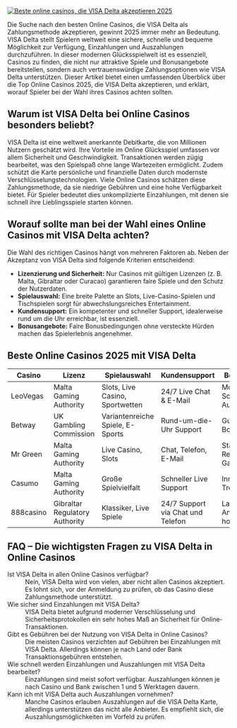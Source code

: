 [![Beste online casinos, die VISA Delta akzeptieren 2025](https://123-caf.pages.dev/gitsignup.png)](https://vrmoo.ru/Bt82HjjY)

<p>Die Suche nach den besten Online Casinos, die VISA Delta als Zahlungsmethode akzeptieren, gewinnt 2025 immer mehr an Bedeutung. VISA Delta stellt Spielern weltweit eine sichere, schnelle und bequeme Möglichkeit zur Verfügung, Einzahlungen und Auszahlungen durchzuführen. In dieser modernen Glücksspielwelt ist es essenziell, Casinos zu finden, die nicht nur attraktive Spiele und Bonusangebote bereitstellen, sondern auch vertrauenswürdige Zahlungsoptionen wie VISA Delta unterstützen. Dieser Artikel bietet einen umfassenden Überblick über die Top Online Casinos 2025, die VISA Delta akzeptieren, und erklärt, worauf Spieler bei der Wahl ihres Casinos achten sollten.</p>  <h2>Warum ist VISA Delta bei Online Casinos besonders beliebt?</h2> <p>VISA Delta ist eine weltweit anerkannte Debitkarte, die von Millionen Nutzern geschätzt wird. Ihre Vorteile im Online Glücksspiel umfassen vor allem Sicherheit und Geschwindigkeit. Transaktionen werden zügig bearbeitet, was den Spielspaß ohne lange Wartezeiten ermöglicht. Zudem schützt die Karte persönliche und finanzielle Daten durch modernste Verschlüsselungstechnologien. Viele Online Casinos schätzen diese Zahlungsmethode, da sie niedrige Gebühren und eine hohe Verfügbarkeit bietet. Für Spieler bedeutet dies unkomplizierte Einzahlungen, mit denen sie schnell ihre Lieblingsspiele starten können.</p>  <h2>Worauf sollte man bei der Wahl eines Online Casinos mit VISA Delta achten?</h2> <p>Die Wahl des richtigen Casinos hängt von mehreren Faktoren ab. Neben der Akzeptanz von VISA Delta sind folgende Kriterien entscheidend:</p> <ul>   <li><strong>Lizenzierung und Sicherheit:</strong> Nur Casinos mit gültigen Lizenzen (z. B. Malta, Gibraltar oder Curacao) garantieren faire Spiele und den Schutz der Nutzerdaten.</li>   <li><strong>Spielauswahl:</strong> Eine breite Palette an Slots, Live-Casino-Spielen und Tischspielen sorgt für abwechslungsreiches Entertainment.</li>   <li><strong>Kundensupport:</strong> Ein kompetenter und schneller Support, idealerweise rund um die Uhr erreichbar, ist essenziell.</li>   <li><strong>Bonusangebote:</strong> Faire Bonusbedingungen ohne versteckte Hürden machen das Spielerlebnis angenehmer.</li> </ul>  <h2>Beste Online Casinos 2025 mit VISA Delta</h2> <table>   <thead>     <tr>       <th>Casino</th>       <th>Lizenz</th>       <th>Spielauswahl</th>       <th>Kundensupport</th>       <th>Besonderheiten</th>     </tr>   </thead>   <tbody>     <tr>       <td>LeoVegas</td>       <td>Malta Gaming Authority</td>       <td>Slots, Live Casino, Sportwetten</td>       <td>24/7 Live Chat & E-Mail</td>       <td>Mobile App, Schnelle Auszahlungen</td>     </tr>     <tr>       <td>Betway</td>       <td>UK Gambling Commission</td>       <td>Variantenreiche Spiele, E-Sports</td>       <td>Rund-um-die-Uhr Support</td>       <td>Gute Bonusprogramme</td>     </tr>     <tr>       <td>Mr Green</td>       <td>Malta Gaming Authority</td>       <td>Live Casino, Slots</td>       <td>Chat, Telefon, E-Mail</td>       <td>Stark im Bereich Responsible Gaming</td>     </tr>     <tr>       <td>Casumo</td>       <td>Malta Gaming Authority</td>       <td>Große Spielvielfalt</td>       <td>Schneller Live Support</td>       <td>Innovatives Treueprogramm</td>     </tr>     <tr>       <td>888casino</td>       <td>Gibraltar Regulatory Authority</td>       <td>Klassiker, Live Spiele</td>       <td>24/7 Support via Chat und Telefon</td>       <td>Langjähriger Anbieter mit hohem Vertrauen</td>     </tr>   </tbody> </table>  <h2>FAQ – Die wichtigsten Fragen zu VISA Delta in Online Casinos</h2> <dl>   <dt>Ist VISA Delta in allen Online Casinos verfügbar?</dt>   <dd>Nein, VISA Delta wird von vielen, aber nicht allen Casinos akzeptiert. Es lohnt sich, vor der Anmeldung zu prüfen, ob das Casino diese Zahlungsmethode unterstützt.</dd>      <dt>Wie sicher sind Einzahlungen mit VISA Delta?</dt>   <dd>VISA Delta bietet aufgrund moderner Verschlüsselung und Sicherheitsprotokollen ein sehr hohes Maß an Sicherheit für Online-Transaktionen.</dd>      <dt>Gibt es Gebühren bei der Nutzung von VISA Delta in Online Casinos?</dt>   <dd>Die meisten Casinos verzichten auf Gebühren bei Einzahlungen mit VISA Delta. Allerdings können je nach Land oder Bank Transaktionsgebühren entstehen.</dd>      <dt>Wie schnell werden Einzahlungen und Auszahlungen mit VISA Delta bearbeitet?</dt>   <dd>Einzahlungen sind meist sofort verfügbar. Auszahlungen können je nach Casino und Bank zwischen 1 und 5 Werktagen dauern.</dd>      <dt>Kann ich mit VISA Delta auch Auszahlungen vornehmen?</dt>   <dd>Manche Casinos erlauben Auszahlungen auf die VISA Delta Karte, allerdings unterstützen das nicht alle Anbieter. Es empfiehlt sich, die Auszahlungsmöglichkeiten im Vorfeld zu prüfen.</dd> </dl>